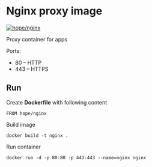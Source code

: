 # Nginx proxy image

[![hope/nginx](https://img.shields.io/badge/docker-hope/nginx-brightgreen.svg)](https://hub.docker.com/r/hope/nginx/)

Proxy container for apps

Ports: 

* 80  – HTTP
* 443 – HTTPS

## Run

Create __Dockerfile__ with following content

    FROM hope/nginx
    
Build image

    docker build -t nginx .
      
Run container

    docker run -d -p 80:80 -p 443:443 --name=nginx nginx
